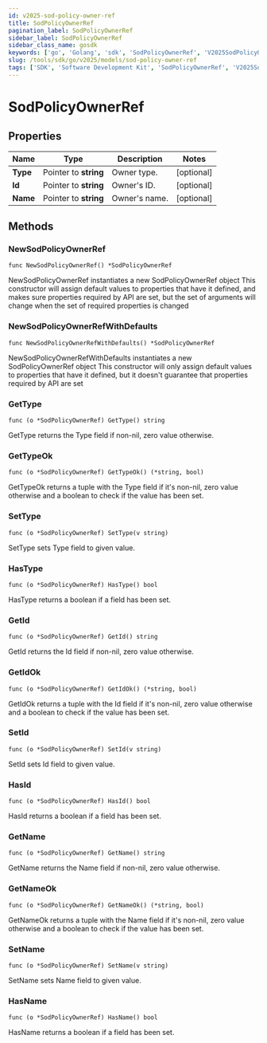 ```yaml
---
id: v2025-sod-policy-owner-ref
title: SodPolicyOwnerRef
pagination_label: SodPolicyOwnerRef
sidebar_label: SodPolicyOwnerRef
sidebar_class_name: gosdk
keywords: ['go', 'Golang', 'sdk', 'SodPolicyOwnerRef', 'V2025SodPolicyOwnerRef'] 
slug: /tools/sdk/go/v2025/models/sod-policy-owner-ref
tags: ['SDK', 'Software Development Kit', 'SodPolicyOwnerRef', 'V2025SodPolicyOwnerRef']
---
```


# SodPolicyOwnerRef

## Properties

Name | Type | Description | Notes
------------ | ------------- | ------------- | -------------
**Type** | Pointer to **string** | Owner type. | [optional] 
**Id** | Pointer to **string** | Owner's ID. | [optional] 
**Name** | Pointer to **string** | Owner's name. | [optional] 

## Methods

### NewSodPolicyOwnerRef

`func NewSodPolicyOwnerRef() *SodPolicyOwnerRef`

NewSodPolicyOwnerRef instantiates a new SodPolicyOwnerRef object
This constructor will assign default values to properties that have it defined,
and makes sure properties required by API are set, but the set of arguments
will change when the set of required properties is changed

### NewSodPolicyOwnerRefWithDefaults

`func NewSodPolicyOwnerRefWithDefaults() *SodPolicyOwnerRef`

NewSodPolicyOwnerRefWithDefaults instantiates a new SodPolicyOwnerRef object
This constructor will only assign default values to properties that have it defined,
but it doesn't guarantee that properties required by API are set

### GetType

`func (o *SodPolicyOwnerRef) GetType() string`

GetType returns the Type field if non-nil, zero value otherwise.

### GetTypeOk

`func (o *SodPolicyOwnerRef) GetTypeOk() (*string, bool)`

GetTypeOk returns a tuple with the Type field if it's non-nil, zero value otherwise
and a boolean to check if the value has been set.

### SetType

`func (o *SodPolicyOwnerRef) SetType(v string)`

SetType sets Type field to given value.

### HasType

`func (o *SodPolicyOwnerRef) HasType() bool`

HasType returns a boolean if a field has been set.

### GetId

`func (o *SodPolicyOwnerRef) GetId() string`

GetId returns the Id field if non-nil, zero value otherwise.

### GetIdOk

`func (o *SodPolicyOwnerRef) GetIdOk() (*string, bool)`

GetIdOk returns a tuple with the Id field if it's non-nil, zero value otherwise
and a boolean to check if the value has been set.

### SetId

`func (o *SodPolicyOwnerRef) SetId(v string)`

SetId sets Id field to given value.

### HasId

`func (o *SodPolicyOwnerRef) HasId() bool`

HasId returns a boolean if a field has been set.

### GetName

`func (o *SodPolicyOwnerRef) GetName() string`

GetName returns the Name field if non-nil, zero value otherwise.

### GetNameOk

`func (o *SodPolicyOwnerRef) GetNameOk() (*string, bool)`

GetNameOk returns a tuple with the Name field if it's non-nil, zero value otherwise
and a boolean to check if the value has been set.

### SetName

`func (o *SodPolicyOwnerRef) SetName(v string)`

SetName sets Name field to given value.

### HasName

`func (o *SodPolicyOwnerRef) HasName() bool`

HasName returns a boolean if a field has been set.


